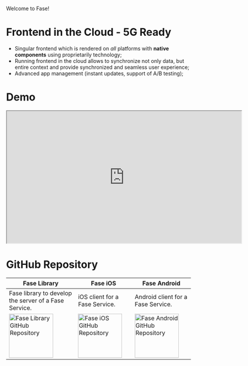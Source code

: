 Welcome to Fase!

# Frontend in the Cloud - 5G Ready

  * Singular frontend which is rendered on _all_ platforms with **native components** using proprietarily technology;
  * Running frontend in the cloud allows to synchronize not only data, but entire context and provide synchronized and seamless user experience;
  * Advanced app management (instant updates, support of A/B testing);

# Demo

<iframe src="https://www.youtube.com/embed/hb64nMG7QWY" width="640" height="360" allowfullscreen="allowfullscreen"></iframe>

# GitHub Repository

|Fase Library|Fase iOS|Fase Android|
|------------|--------|------------|
|Fase library to develop the server of a Fase Service.|iOS client for a Fase Service.|Android client for a Fase Service.|
|<a href='https://github.com/igushev/fase_lib'><img alt='Fase Library GitHub Repository' src='../images/examples/GitHub-Mark-120px-plus.png' width='120' height='120'></a>|<a href='https://github.com/igushev/fase_ios'><img alt='Fase iOS GitHub Repository' src='../images/examples/GitHub-Mark-120px-plus.png' width='120' height='120'></a>|<a href='https://github.com/igushev/fase_android'><img alt='Fase Android GitHub Repository' src='../images/examples/GitHub-Mark-120px-plus.png' width='120' height='120'></a>|
